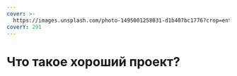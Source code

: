 ```yaml
---
cover: >-
  https://images.unsplash.com/photo-1495001258031-d1b407bc1776?crop=entropy&cs=srgb&fm=jpg&ixid=M3wxOTcwMjR8MHwxfHNlYXJjaHwxMHx8Z29vZHxlbnwwfHx8fDE2ODkxMDg3NTJ8MA&ixlib=rb-4.0.3&q=85
coverY: 291
---
```


# Что такое хороший проект?

